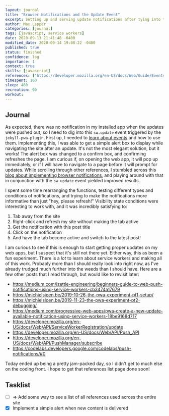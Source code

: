 ```yaml
---
layout: journal
title: "Browser Notifications and the Update Event"
excerpt: Setting up and serving update notifications after tying into the PWA plugin update event.
author: Max Lepper
categories: [journal]
tags: [javascript, service workers]
date: 2020-09-13 21:41:48 -0400
modified_date: 2020-09-14 19:08:22 -0400
published: true
status: finished
confidence: log
importance: 1
context: true
skills: [javascript]
references: ["https://developer.mozilla.org/en-US/docs/Web/Guide/Events/Creating_and_triggering_events","https://medium.com/javascript-dots/creating-browser-notification-in-javascript-79e91bfb76c8"]
timespent: 160
sleep: 460
recreation: 90
workout:
---
```


## Journal

As expected, there was no notification in my installed app when the updates were pushed out, so I need to dig into this `sw.update` event triggered by the `jekyll-pwa-plugin`. First up, I needed to [learn about events]({{page.references[0]}}) and how to use them. Implementing this, I was able to get a simple alert box to display while navigating the site after an update. It's not the most elegant solution, but it works! The alert box was changed to a confirm box, and confirming refreshes the page. I am curious if, on opening the web app, it will pop up immediately, or if I will have to navigate to a page before it will prompt for updates. While scrolling through other references, I stumbled across this [blog about implementing browser notifications]({{page.references[1]}}), and playing around with that in conjunction with the `sw.update` event yielded improved results.

I spent some time rearranging the functions, testing different types and conditions of notifications, and trying to make the notifications more informative than just "hey, please refresh!" Visibility state conditions were interesting to work with, and it was incredibly satisfying to:

1. Tab away from the site
2. Right-click and refresh my site without making the tab active
3. Get the notification with this post title
4. Click on the notification
5. And have the tab become active and switch to the latest post!

I am curious to see if this is enough to start getting proper updates on my web apps, but I suspect that it's still not there yet. Either way, this as been a fun experiment. There is a _lot_ to learn about service workers and making all of this work. Probably more than I should really look into right now, as I've already trudged much further into the weeds than I should have. Here are a few other posts that I read through, but would like to revisit later:

- <https://medium.com/izettle-engineering/beginners-guide-to-web-push-notifications-using-service-workers-cb3474a17679>
- <https://michielsioen.be/2019-10-26-the-pwa-experiment-pt1-setup/>
- <https://michielsioen.be/2019-11-23-the-pwa-experiment-pt2-debugging/>
- <https://medium.com/progressive-web-apps/pwa-create-a-new-update-available-notification-using-service-workers-18be9168d717>
- <https://developer.mozilla.org/en-US/docs/Web/API/ServiceWorkerRegistration/update>
- <https://developer.mozilla.org/en-US/docs/Web/API/Push_API>
- <https://developer.mozilla.org/en-US/docs/Web/API/PushManager/subscribe>
- <https://codelabs.developers.google.com/codelabs/push-notifications/#0>

Today ended up being a pretty jam-packed day, so I didn't get to much else on the coding front. I hope to get that references list page done soon!

## Tasklist

- [ ] <span title="Task to be added to next entry">=></span> Add some way to see a list of all references used across the entire site
- [x] Implement a simple alert when new content is delivered